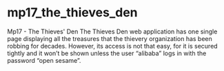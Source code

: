 # mp17_the_thieves_den
Mp17 - The Thieves' Den The Thieves Den web application has one single page displaying all the treasures that the thievery organization has been robbing for decades. However, its access is not that easy, for it is secured tightly and it won’t be shown unless the user “alibaba” logs in with the password “open sesame”.
